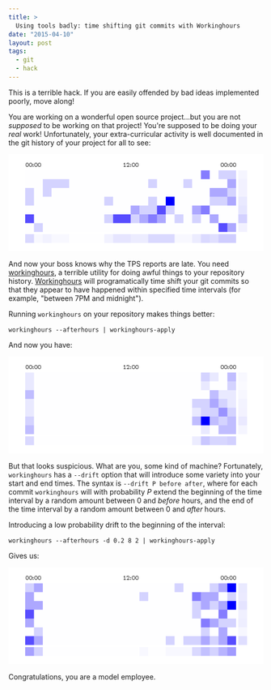 ```yaml
---
title: >
  Using tools badly: time shifting git commits with Workinghours
date: "2015-04-10"
layout: post
tags:
  - git
  - hack
---
```


This is a terrible hack.  If you are easily offended by bad ideas
implemented poorly, move along!

You are working on a wonderful open source project...but you are not
*supposed* to be working on that project! You're supposed to be doing
your *real* work!  Unfortunately, your extra-curricular activity is
well documented in the git history of your project for all to see:

![Heatmap of original commit history][repo-before.png]

And now your boss knows why the TPS reports are late.  You need
[workinghours][], a terrible utility for doing awful things to your
repository history.  [Workinghours][] will programatically time shift
your git commits so that they appear to have happened within specified
time intervals (for example, "between 7PM and midnight").

[workinghours]: https://github.com/larsks/workinghours.git

Running `workinghours` on your repository makes things better:

    workinghours --afterhours | workinghours-apply

And now you have:

![Heatmap of modified commit history][repo-after.png]

But that looks suspicious.  What are you, some kind of machine?
Fortunately, `workinghours` has a `--drift` option that will introduce
some variety into your start and end times.  The syntax is `--drift P
before after`, where for each commit `workinghours` will with
probability *P* extend the beginning of the time interval by a random
amount between 0 and *before*
hours, and the end of the time interval by a random amount between 0
and *after* hours.

Introducing a low probability drift to the beginning of the interval:

    workinghours --afterhours -d 0.2 8 2 | workinghours-apply

Gives us:

![Heatmap of modified commit history][repo-drifted.png]

Congratulations, you are a model employee.

[repo-before.png]: /assets/2015/04/10/repo-before.png
[repo-after.png]: /assets/2015/04/10/repo-after.png
[repo-drifted.png]: /assets/2015/04/10/repo-drifted.png
